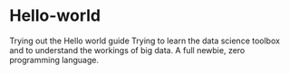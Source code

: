 # Hello-world
Trying out the Hello world guide
Trying to learn the data science toolbox and to understand the workings of big data.
A full newbie, zero programming language. 
